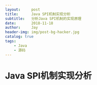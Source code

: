 ```yaml
---
layout:     post
title:      Java SPI机制实现分析
subtitle:   分析Java SPI机制的实现原理
date:       2018-11-18
author:     Jay
header-img: img/post-bg-hacker.jpg
catalog: true
tags:
    - Java
    - 源码
---
```


# Java SPI机制实现分析
